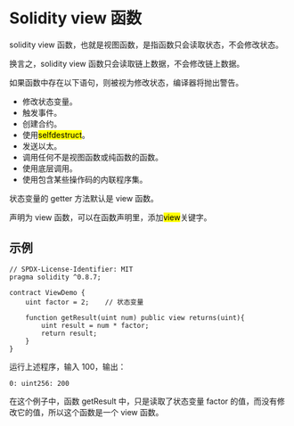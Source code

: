 # Solidity view 函数

solidity view 函数，也就是视图函数，是指函数只会读取状态，不会修改状态。

换言之，solidity view 函数只会读取链上数据，不会修改链上数据。

如果函数中存在以下语句，则被视为修改状态，编译器将抛出警告。

- 修改状态变量。
- 触发事件。
- 创建合约。
- 使用<mark>selfdestruct</mark>。
- 发送以太。
- 调用任何不是视图函数或纯函数的函数。
- 使用底层调用。
- 使用包含某些操作码的内联程序集。

状态变量的 getter 方法默认是 view 函数。

声明为 view 函数，可以在函数声明里，添加<mark>view</mark>关键字。

## 示例

```solidity
// SPDX-License-Identifier: MIT
pragma solidity ^0.8.7;

contract ViewDemo {
    uint factor = 2;    // 状态变量

    function getResult(uint num) public view returns(uint){
        uint result = num * factor;
        return result;
    }
}
```

运行上述程序，输入 100，输出：

```solidity
0: uint256: 200
```

在这个例子中，函数 getResult 中，只是读取了状态变量 factor 的值，而没有修改它的值，所以这个函数是一个 view 函数。
